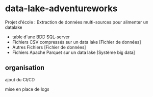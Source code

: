 # data-lake-adventureworks
Projet d'école : Extraction de données multi-sources pour alimenter un datalake
* table d'une BDD SQL-server
* Fichiers CSV compressés sur un data lake [Fichier de données]
* Autres Fichiers [Fichier de données]
* Fichiers Apache Parquet sur un data lake [Système big data]

## organisation
ajout du CI/CD

mise en place de logs